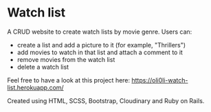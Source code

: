 # Watch list

A CRUD website to create watch lists by movie genre.
Users can:

- create a list and add a picture to it (for example, "Thrillers")
- add movies to watch in that list and attach a comment to it
- remove movies from the watch list
- delete a watch list

Feel free to have a look at this project here: https://oli0li-watch-list.herokuapp.com/

Created using HTML, SCSS, Bootstrap, Cloudinary and Ruby on Rails.
